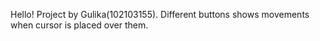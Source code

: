 Hello!
Project by Gulika(102103155).
Different buttons shows movements when cursor is placed over them.
